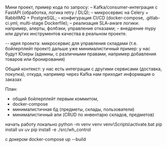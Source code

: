 Мини проект, пример кода по запросу:
– Kafka/consumer-интеграция с FastAPI (обработка, логика retry / DLQ);
– микросервис на Celery + RabbitMQ + PostgreSQL;
– конфигурация CI/CD (docker-compose, .gitlab-ci.yml, multi-stage Dockerfile);
– реализация SLA-aware логики: например, алерты, фолбэки, управление отказами;
– внедрение mypy или других инструментов качества в реальном проекте.


-- идея проекта: микросервис для управления складами (т.е. бойлерплейт проект)
дальше уже минималистичный пример:
у нас будут Юзеры (админы, с различными правами, например добавления товаров или бронирования)



Общий контекст:
у нас есть интеграции с другими сервисами (доставка, покупка), откуда, например через Kafka нам приходит информация о заказах

План: 
   - общий бойлерплейт первым коммитом,
   - docker-compose
   - минималистичная бд (предметы, склады, пользователи)
   - минималистичный апи (CRUD по инвентарю складов, предметов)


начать работу локально
python -m venv venv
venv\Scripts\activate.bat
pip install uv
uv pip install -e ./src/wh_control


с докером
docker-compose up --build